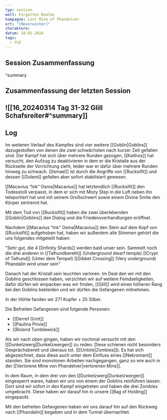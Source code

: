 ```yaml
---
typ: session
welt: Forgotten Realms
kampagne: Lost Mine of Phandelver
ort: "[Neverwinter]"
charaktere: 
datum: 18-01-2024
tags:
  - TVZ
---
```

## Session Zusammenfassung



^summary

## Zusammenfassung der letzten Session

![[16_20240314 Tag 31-32 Glill Schafsreiter#^summary]]
---

## Log

Im weiteren Verlauf des Kampfes sind vier weitere [[Goblin|Goblins]] dazugestoßen von denen die zwei schwächsten nach kurzer Zeit gefallen sind. Der Kampf hat sich über mehrere Runden gezogen, [[Kaithos]] hat versucht, den Aufzug zu deaktivieren in dem er die Kristalle aus der Rückseite der Vorrichtung zieht, leider war er dafür über mehrere Runden hinweg zu schwach.
[[Ismael]] ist durch die Angriffe von [[Rucksifit]] und dessen [[Golem]] gefallen aber sofort stabilisiert gewesen.

[[Macavius “Ink“ Osma|Macavius]] hat letztendlich [[Rucksifit]] den Todesstoß verpasst, in dem er sich mit Misty Step in die Luft neben ihn teleportiert hat und mit seinem Großschwert sowie einem Divine Smite den Körper zertrennt hat.

Mit dem Tod von [[Rucksifit]] haben die zwei überlebenden [[Goblin|Goblins]] den Dialog und die Friedensverhandlungen eröffnet.

Nachdem [[Macavius “Ink“ Osma|Macavius]] den Stein auf dem Kopf von [[Rucksifit]] aufgehoben hat, haben wir außerdem alle Stimmen gehört die uns folgendes mitgeteilt haben:

"Sehr gut, die 4 [[Infinity Shards]] werden bald unser sein. Sammelt noch die drei anderen in [[Talhundbereth]] (Underground dwarf temple)
[[Crypt of Talhund]] (Unter dem Tempel)
[[Gibbet Crossing]] (Very underground)
Phandalin wird unser sein"

Danach hat der Kristall sein leuchten verloren. Im Deal den wir mit den Goblins geschlossen haben, verzichten wir auf weitere Feindseligkeiten, dafür dürfen wir einpacken was wir finden, [[Glill]] wird einen höheren Rang bei den Goblins bekleiden und wir dürfen die Gefangenen mitnehmen.

In der Höhle fanden wir 271 Kupfer + 25 Silber.

Die Befreiten Gefangenen sind folgende Personen:
- [[Derref Grint]]
- [[Paulina Privie]]
- [[Roland Tumblewick]]

Als wir nach oben gingen, haben wir nochmal versucht mit den [[Dunkelzwerg|Dunkelzwergen]] zu reden. Diese schienen nicht besonders Gesprächsbereit und überaus tot. ([[Untote|Zombies]]). Es hat sich abgezeichnet, dass diese auch unter dem Einfluss eines [[Nekromant]] standen. Sie sind monotonen Arbeiten nachgegangen, ganz so wie auch in der [[Verlorene Mine von Phandelver|verlorenen Mine]]. 

In dem Raum, in dem drei von den [[Dunkelzwerg|Dunkelzwergen]] eingesperrt waren, haben wir uns von einem der Goblins reinführen lassen. Dort sind wir sofort in den Kampf eingetreten und haben die drei Zombies umgebracht. Diese haben wir darauf hin in unsere [[Bag of Holding]] eingepackt.

Mit den befreiten Gefangenen haben wir uns darauf hin auf den Rückweg nach [[Phandalin]] begeben und in dem Tunnel übernachtet.